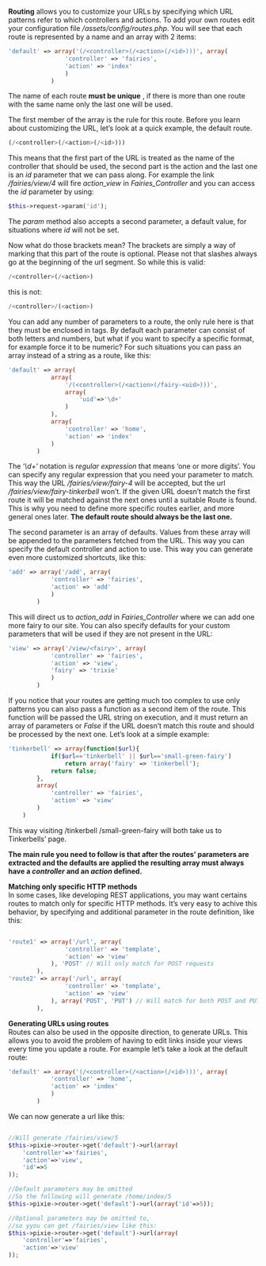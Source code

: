 **Routing** allows you to customize your URLs by specifying which URL patterns refer to which controllers and actions. To add your own routes edit your configuration file _/assets/config/routes.php_. You will see that each route is represented by a name and an array with 2 items:

```php
'default' => array('(/<controller>(/<action>(/<id>)))', array(
				'controller' => 'fairies',
				'action' => 'index'
				)
			)
```

The name of each route **must be unique** , if there is more than one route with the same name only the last one will be used.

The first member of the array is the rule for this route. Before you learn about customizing the URL, let’s look at a quick example, the default route.

```php
(/<controller>(/<action>(/<id>)))
```

This means that the first part of the URL is treated as the name of the controller that should be used, the second part is the action and the last one is an _id_ parameter that we can pass along. For example the link _/fairies/view/4_ will fire _action\_view_ in _Fairies\_Controller_ and you can access the _id_ parameter by using:

```php
$this->request->param('id');
```

The _param_ method also accepts a second parameter, a default value, for situations where _id_ will not be set.

Now what do those brackets mean? The brackets are simply a way of marking that this part of the route is optional. Please not that slashes always go at the beginning of the url segment. So while this is valid:

```php
/<controller>(/<action>)
```

this is not:

```php
/<controller>/(<action>)
```

You can add any number of parameters to a route, the only rule here is that they must be enclosed in tags. By default each parameter can consist of both letters and numbers, but what if you want to specify a specific format, for example force it to be numeric? For such situations you can pass an array instead of a string as a route, like this:

```php
'default' => array(
			array(
				'/(<controller>(/<action>(/fairy-<uid>)))',
				array(
					'uid'=>'\d+'
				)
			),
			array(
				'controller' => 'home',
				'action' => 'index'
			)
		)
```

The ‘_\d+_‘ notation is _regular expression_ that means ‘one or more digits’. You can specify any regular expression that you need your parameter to match. This way the URL _/fairies/view/fairy-4_ will be accepted, but the url _/fairies/view/fairy-tinkerbell_ won’t. If the given URL doesn’t match the first route it will be matched against the next ones until a suitable Route is found. This is why you need to define more specific routes earlier, and more general ones later. **The default route should always be the last one.**

The second parameter is an array of defaults. Values from these array will be appended to the parameters fetched from the URL. This way you can specify the default controller and action to use. This way you can generate even more customized shortcuts, like this:

```php
'add' => array('/add', array(
			'controller' => 'fairies',
			'action' => 'add'
			)
		)
```

This will direct us to _action\_add_ in _Fairies\_Controller_ where we can add one more fairy to our site. You can also specify defaults for your custom parameters that will be used if they are not present in the URL:

```php
'view' => array('/view/<fairy>', array(
			'controller' => 'fairies',
			'action' => 'view',
			'fairy' => 'trixie'
			)
		)
```

If you notice that your routes are getting much too complex to use only patterns you can also pass a function as a second item of the route. This function will be passed the URL string on execution, and it must return an array of parameters or _False_ if the URL doesn’t match this route and should be processed by the next one. Let’s look at a simple example:

```php
'tinkerbell' => array(function($url){
			if($url=='tinkerbell' || $url=='small-green-fairy')
				return array('fairy' => 'tinkerbell');
			return false;
		},
		array(
			'controller' => 'fairies',
			'action' => 'view'
		)
	)
```

This way visiting /tinkerbell /small-green-fairy will both take us to Tinkerbells’ page.

**The main rule you need to follow is that after the routes’ parameters are extracted and the defaults are applied the resulting array must always have a _controller_ and an _action_ defined.**

**Matching only specific HTTP methods**  
In some cases, like developing REST applications, you may want certains routes to match only for specific HTTP methods. It’s very easy to achive this behavior, by specifying and additional parameter in the route definition, like this:

```php

'route1' => array('/url', array(
				'controller' => 'template',
				'action' => 'view'
			), 'POST' // Will only match for POST requests
		),
'route2' => array('/url', array(
				'controller' => 'template',
				'action' => 'view'
			), array('POST', 'PUT') // Will match for both POST and PUT
		),
```

**Generating URLs using routes**  
Routes can also be used in the opposite direction, to generate URLs. This allows you to avoid the problem of having to edit links inside your views every time you update a route. For example let’s take a look at the default route:

```php
'default' => array('(/<controller>(/<action>(/<id>)))', array(
			'controller' => 'home',
			'action' => 'index'
			)
		)
```

We can now generate a url like this:

```php

//Will generate /fairies/view/5
$this->pixie->router->get('default')->url(array(
	'controller'=>'fairies',
	'action'=>'view',
	'id'=>5
));

//Default parameters may be omitted
//So the following will generate /home/index/5
$this->pixie->router->get('default')->url(array('id'=>5));

//Optional parameters may be omitted to,
//so yyou can get /fairies/view like this:
$this->pixie->router->get('default')->url(array(
	'controller'=>'fairies',
	'action'=>'view'
));
```
